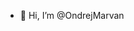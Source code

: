 - 👋 Hi, I’m @OndrejMarvan

<!---
OndrejMarvan/OndrejMarvan is a ✨ special ✨ repository because its `README.md` (this file) appears on your GitHub profile.
You can click the Preview link to take a look at your changes.
--->
